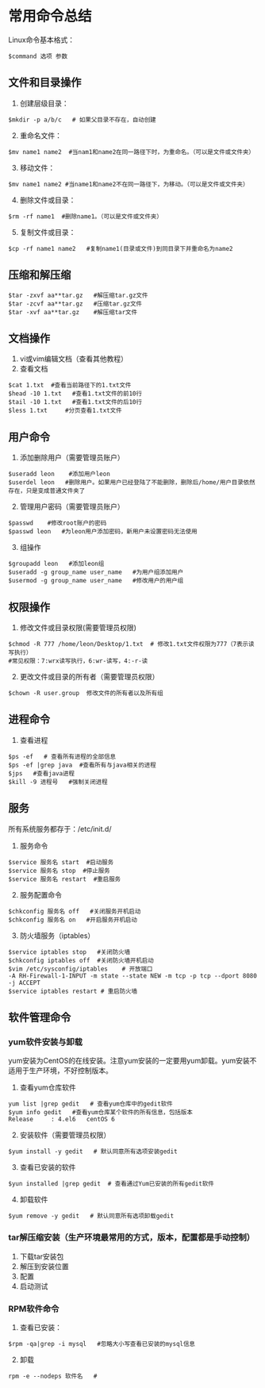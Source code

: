 # 常用命令总结

Linux命令基本格式：
```
$command 选项 参数
```

## 文件和目录操作
  1. 创建层级目录：
  ```
  $mkdir -p a/b/c   # 如果父目录不存在，自动创建
  ```
  2. 重命名文件：
  ```
  $mv name1 name2  #当nam1和name2在同一路径下时，为重命名。（可以是文件或文件夹）
  ```
  3. 移动文件：
  ```
  $mv name1 name2 #当name1和name2不在同一路径下，为移动。（可以是文件或文件夹）
  ```
  4. 删除文件或目录：
  ```
  $rm -rf name1  #删除name1。（可以是文件或文件夹）
  ```
  5. 复制文件或目录：
  ```
  $cp -rf name1 name2   #复制name1(目录或文件)到同目录下并重命名为name2
  ```

## 压缩和解压缩
  ```
  $tar -zxvf aa**tar.gz   #解压缩tar.gz文件
  $tar -zcvf aa**tar.gz   #压缩tar.gz文件
  $tar -xvf aa**tar.gz    #解压缩tar文件
  ```

## 文档操作

  1. vi或vim编辑文档（查看其他教程）
  2. 查看文档
  ```
  $cat 1.txt  #查看当前路径下的1.txt文件
  $head -10 1.txt   #查看1.txt文件的前10行
  $tail -10 1.txt   #查看1.txt文件的后10行
  $less 1.txt     #分页查看1.txt文件
  ```

## 用户命令

  1. 添加删除用户（需要管理员账户）
  ```
  $useradd leon    #添加用户leon
  $userdel leon   #删除用户。如果用户已经登陆了不能删除，删除后/home/用户目录依然存在，只是变成普通文件夹了
  ```
  2. 管理用户密码（需要管理员账户）
  ```
  $passwd    #修改root账户的密码
  $passwd leon   #为leon用户添加密码，新用户未设置密码无法使用
  ```
  3. 组操作
  ```
  $groupadd leon   #添加leon组
  $useradd -g group_name user_name   #为用户组添加用户
  $usermod -g group_name user_name   #修改用户的用户组
  ```

## 权限操作

  1. 修改文件或目录权限(需要管理员权限)
  ```
  $chmod -R 777 /home/leon/Desktop/1.txt  # 修改1.txt文件权限为777（7表示读写执行）
  #常见权限：7:wrx读写执行，6:wr-读写，4:-r-读
  ```
  2. 更改文件或目录的所有者（需要管理员权限）
  ```
  $chown -R user.group  修改文件的所有者以及所有组
  ```

## 进程命令

  1. 查看进程
  ```
  $ps -ef   # 查看所有进程的全部信息
  $ps -ef |grep java  #查看所有与java相关的进程
  $jps   #查看java进程
  $kill -9 进程号   #强制关闭进程
  ```

## 服务
所有系统服务都存于：/etc/init.d/
  1. 服务命令
  ```
  $service 服务名 start  #启动服务
  $service 服务名 stop  #停止服务
  $service 服务名 restart  #重启服务
  ```
  2. 服务配置命令
  ```
  $chkconfig 服务名 off   #关闭服务开机启动
  $chkconfig 服务名 on   #开启服务开机启动
  ```
  3. 防火墙服务（iptables）
  ```
  $service iptables stop   #关闭防火墙
  $chkconfig iptables off  #关闭防火墙开机启动
  $vim /etc/sysconfig/iptables    # 开放端口
  -A RH-Firewall-1-INPUT -m state --state NEW -m tcp -p tcp --dport 8080 -j ACCEPT
  $service iptables restart # 重启防火墙

  ```

## 软件管理命令
### yum软件安装与卸载
yum安装为CentOS的在线安装。注意yum安装的一定要用yum卸载。yum安装不适用于生产环境，不好控制版本。

  1. 查看yum仓库软件
  ```
  yum list |grep gedit   # 查看yum仓库中的gedit软件
  $yum info gedit   #查看yum仓库某个软件的所有信息，包括版本
  Release     : 4.el6   centOS 6
  ```
  2. 安装软件（需要管理员权限）
  ```
  $yum install -y gedit   # 默认同意所有选项安装gedit
  ```
  3. 查看已安装的软件
  ```
  $yun installed |grep gedit  # 查看通过Yum已安装的所有gedit软件
  ```
  4. 卸载软件
  ```
  $yum remove -y gedit   # 默认同意所有选项卸载gedit
  ```

### tar解压缩安装（生产环境最常用的方式，版本，配置都是手动控制）
  1. 下载tar安装包
  2. 解压到安装位置
  3. 配置
  4. 启动测试

### RPM软件命令
  1. 查看已安装：
  ```
  $rpm -qa|grep -i mysql   #忽略大小写查看已安装的mysql信息
  ```
  2. 卸载
  ```
  rpm -e --nodeps 软件名   #
  ```
